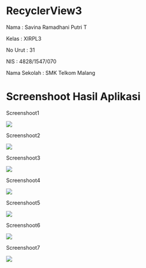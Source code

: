 # RecyclerView3

Nama : Savina Ramadhani Putri T

Kelas : XIRPL3

No Urut : 31

NIS : 4828/1547/070

Nama Sekolah : SMK Telkom Malang


# Screenshoot Hasil Aplikasi

Screenshoot1

<img src="1.png">

Screenshoot2

<img src="2.png">

Screenshoot3

<img src="3.png">

Screenshoot4

<img src="4.png">

Screenshoot5

<img src="5.png">

Screenshoot6

<img src="6.png">

Screenshoot7

<img src="7.png">

